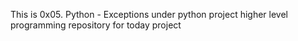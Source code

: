 This is 0x05. Python - Exceptions under python project higher level programming repository for today project

